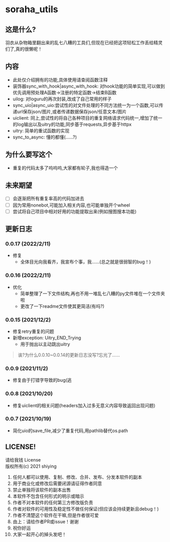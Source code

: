 # soraha_utils
## 这是什么?
羽衣从杂物箱里翻出来的乱七八糟的工具们,但现在已经把这项轻松工作丢给精灵们了,真的很懒呢！
## 内容
- 此处仅介绍拥有的功能,具体使用请查阅函数注释
- 装饰器sync_with_hook|async_with_hook: 对hook功能的简单实现,可以做到优先调用预处理A函数->注册的特定函数->结束B函数
- uilog: 对loguru的再次封装,改成了自己常用的样子
- sync_uio|async_uio:尝试性的对文件处理的不同方法统一为一个函数,可以传递url保存json/图片,或者传递数据保存json/任意文本/图片
- uiclient: 同上,尝试性的将自己各种项目的重复网络请求代码统一,增加了统一的log输出以及uitry的功能,同步基于requests,异步基于httpx
- uitry: 简单的重试函数的实现
- sync_to_async: 懂的都懂(……?)
## 为什么要写这个
- 重复的代码太多了呜呜呜,大家都有轮子,我也得造一个
## 未来期望
* [ ] 会逐渐把所有重复率高的代码加进去
* [ ] 因为常用nonebot,可能加入相关内容,也可能单独开个wheel
* [ ] 尝试将自己项目中相对好用的功能提取出来(例如搜图搜本功能)
## 更新日志
### 0.0.17 (2022/2/11)
- 修复
  - 全体目光向我看齐，我宣布个事，我……(总之就是很弱智的bug！)
### 0.0.16 (2022/2/11)
- 优化
  - 简单整理了一下文件结构,再也不用一堆乱七八糟的py文件堆在一个文件夹啦
  - 更改了一下readme文件使其更简洁(有吗?)
### 0.0.15 (2021/12/2)
- 修复retry重复的问题
- 新增exception: Uitry_END_Trying
  - 用于抛出以主动跳出uitry
> 诶?为什么0.0.10~0.0.14的更新日志没写?忘光了……
### 0.0.9 (2021/11/2)
- 修复由于打错字导致的bug(逃
### 0.0.8 (2021/10/20)
- 修复uiclient的相关问题(headers加入过多无意义内容导致返回出现问题)
### 0.0.7 (2021/10/19)
- 简化uio的save_file,减少了重复代码,用pathlib替代os.path

## LICENSE!
请给我钱 License  
版权所有(c) 2021 shiying  
1. 任何人都可以使用、复制、修改、合并、发布、分发本软件的副本
2. 用于商业化或修改后需要闭源请征得作者同意
3. 禁止单独将该软件的副本出售
4. 本软件不包含任何形式的明示或暗示
5. 作者不对本软件的任何第三方修改版负责
6. 作者对软件的可用性及稳定性不做任何保证(但应该会持续更新且debug！)
7. 作者不清楚这个软件在干嘛,但是作者很可爱
8. 由上：请给作者PR或issue！谢谢
9. 祝你好运
10. 大家一起开心的掉头发吧！